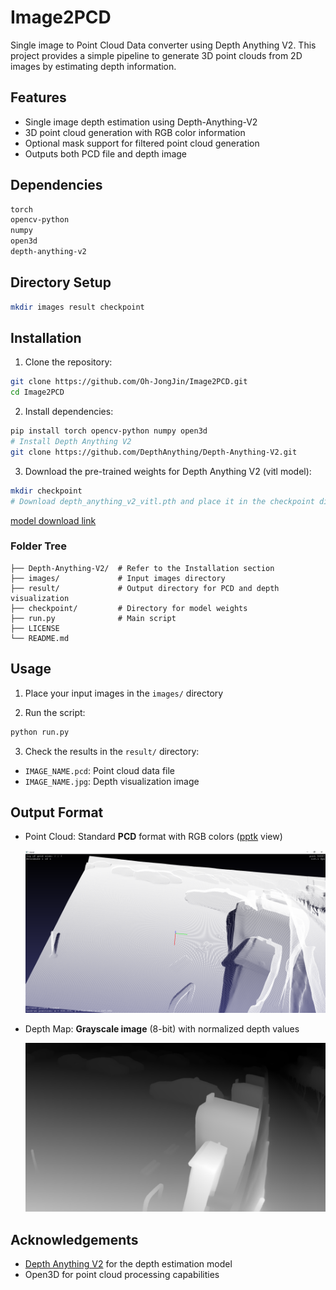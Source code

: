 # Image2PCD

Single image to Point Cloud Data converter using Depth Anything V2. 
This project provides a simple pipeline to generate 3D point clouds from 2D images by estimating depth information.



## Features
- Single image depth estimation using Depth-Anything-V2
- 3D point cloud generation with RGB color information
- Optional mask support for filtered point cloud generation
- Outputs both PCD file and depth image





## Dependencies
```bash
torch
opencv-python
numpy
open3d
depth-anything-v2
```





## Directory Setup

```bash
mkdir images result checkpoint
```





## Installation

1. Clone the repository:
```bash
git clone https://github.com/Oh-JongJin/Image2PCD.git
cd Image2PCD
```

2. Install dependencies:
```bash
pip install torch opencv-python numpy open3d
# Install Depth Anything V2
git clone https://github.com/DepthAnything/Depth-Anything-V2.git
```

3. Download the pre-trained weights for Depth Anything V2 (vitl model):
```bash
mkdir checkpoint
# Download depth_anything_v2_vitl.pth and place it in the checkpoint directory
```

[model download link](https://github.com/DepthAnything/Depth-Anything-V2?tab=readme-ov-file#pre-trained-models)





### Folder Tree

```
├── Depth-Anything-V2/	# Refer to the Installation section
├── images/             # Input images directory
├── result/         	# Output directory for PCD and depth visualization
├── checkpoint/     	# Directory for model weights
├── run.py         		# Main script
├── LICENSE
└── README.md
```





## Usage

1. Place your input images in the `images/` directory

2. Run the script:
```bash
python run.py
```

3. Check the results in the `result/` directory:
- `IMAGE_NAME.pcd`: Point cloud data file
- `IMAGE_NAME.jpg`: Depth visualization image





## Output Format
- Point Cloud: Standard **PCD** format with RGB colors ([pptk](https://github.com/heremaps/pptk) view)

  ![Pointcloud](./assets/Pointcloud.png)
- Depth Map: **Grayscale image** (8-bit) with normalized depth values

  ![Depth_image](./assets/Depth_image.jpg)







## Acknowledgements
- [Depth Anything V2](https://github.com/DepthAnything/Depth-Anything-V2) for the depth estimation model
- Open3D for point cloud processing capabilities


